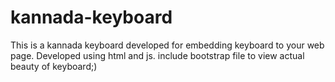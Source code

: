 # kannada-keyboard
This is a kannada keyboard developed for embedding keyboard to your web page.
Developed using html and js. include bootstrap file to view actual beauty of keyboard;)
